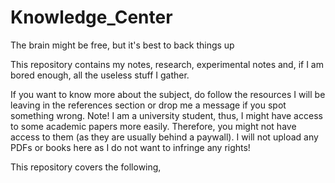 # Knowledge_Center
The brain might be free, but it's best to back things up

<Info> This repository contains my notes, research, experimental notes and, if I am bored enough, all the useless stuff I gather.

If you want to know more about the subject, do follow the resources I will be leaving in the references section or drop me a message if you spot something wrong.
Note! I am a university student, thus, I might have access to some academic papers more easily. Therefore, you might not have access to them (as they are usually behind a paywall). I will not upload any PDFs or books here as I do not want to infringe any rights!


This repository covers the following,

